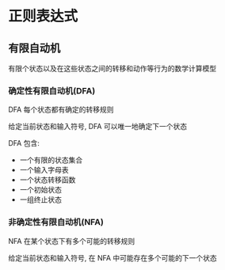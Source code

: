 # 正则表达式

## 有限自动机

有限个状态以及在这些状态之间的转移和动作等行为的数学计算模型

### 确定性有限自动机(DFA)

DFA 每个状态都有确定的转移规则

给定当前状态和输入符号, DFA 可以唯一地确定下一个状态

DFA 包含:

- 一个有限的状态集合
- 一个输入字母表
- 一个状态转移函数
- 一个初始状态
- 一组终止状态

### 非确定性有限自动机(NFA)

NFA 在某个状态下有多个可能的转移规则

给定当前状态和输入符号, 在 NFA 中可能存在多个可能的下一个状态
